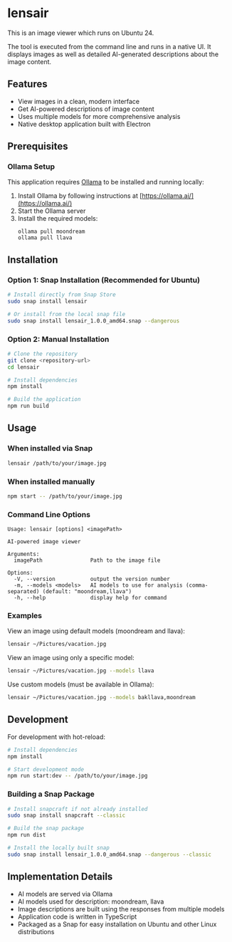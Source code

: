 # lensair

This is an image viewer which runs on Ubuntu 24.

The tool is executed from the command line and runs in a native UI. It displays images as well as detailed AI-generated descriptions about the image content.

## Features

- View images in a clean, modern interface
- Get AI-powered descriptions of image content
- Uses multiple models for more comprehensive analysis
- Native desktop application built with Electron

## Prerequisites

### Ollama Setup

This application requires [Ollama](https://ollama.ai/) to be installed and running locally:

1. Install Ollama by following instructions at [https://ollama.ai/](https://ollama.ai/)
2. Start the Ollama server
3. Install the required models:
   ```
   ollama pull moondream
   ollama pull llava
   ```

## Installation

### Option 1: Snap Installation (Recommended for Ubuntu)

```bash
# Install directly from Snap Store
sudo snap install lensair

# Or install from the local snap file
sudo snap install lensair_1.0.0_amd64.snap --dangerous
```

### Option 2: Manual Installation

```bash
# Clone the repository
git clone <repository-url>
cd lensair

# Install dependencies
npm install

# Build the application
npm run build
```

## Usage

### When installed via Snap

```bash
lensair /path/to/your/image.jpg
```

### When installed manually

```bash
npm start -- /path/to/your/image.jpg
```

### Command Line Options

```
Usage: lensair [options] <imagePath>

AI-powered image viewer

Arguments:
  imagePath               Path to the image file

Options:
  -V, --version           output the version number
  -m, --models <models>   AI models to use for analysis (comma-separated) (default: "moondream,llava")
  -h, --help              display help for command
```

### Examples

View an image using default models (moondream and llava):
```bash
lensair ~/Pictures/vacation.jpg
```

View an image using only a specific model:
```bash
lensair ~/Pictures/vacation.jpg --models llava
```

Use custom models (must be available in Ollama):
```bash
lensair ~/Pictures/vacation.jpg --models bakllava,moondream
```

## Development

For development with hot-reload:
```bash
# Install dependencies
npm install

# Start development mode
npm run start:dev -- /path/to/your/image.jpg
```

### Building a Snap Package

```bash
# Install snapcraft if not already installed
sudo snap install snapcraft --classic

# Build the snap package
npm run dist

# Install the locally built snap
sudo snap install lensair_1.0.0_amd64.snap --dangerous --classic
```

## Implementation Details

- AI models are served via Ollama
- AI models used for description: moondream, llava
- Image descriptions are built using the responses from multiple models
- Application code is written in TypeScript
- Packaged as a Snap for easy installation on Ubuntu and other Linux distributions
